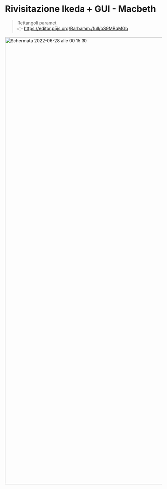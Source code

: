 # Rivisitazione Ikeda + GUI - Macbeth
> Rettangoli paramet <br>
:point_right: https://editor.p5js.org/Barbaram./full/oS9MBqMGb

<img width="1440" alt="Schermata 2022-06-28 alle 00 15 30" src="https://user-images.githubusercontent.com/101414554/176045178-1783f8f8-8179-4b06-a918-1cdf090bae91.png">
